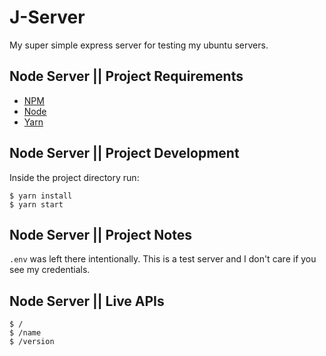 # J-Server
My super simple express server for testing my ubuntu servers.


## Node Server || Project Requirements
* [NPM](https://www.npmjs.com/)
* [Node](https://nodejs.org/en/)
* [Yarn](https://yarnpkg.com//)

## Node Server || Project Development
Inside the project directory run:
```
$ yarn install
$ yarn start
```


## Node Server || Project Notes
`.env` was left there intentionally. This is a test server and I don't care if you see my credentials.


## Node Server || Live APIs
```
$ /
$ /name
$ /version
```
